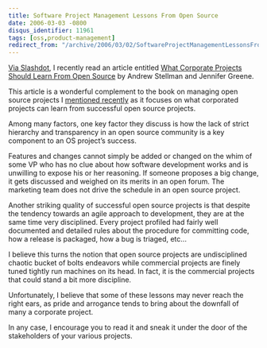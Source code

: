 ```yaml
---
title: Software Project Management Lessons From Open Source
date: 2006-03-03 -0800
disqus_identifier: 11961
tags: [oss,product-management]
redirect_from: "/archive/2006/03/02/SoftwareProjectManagementLessonsFromOpenSource.aspx/"
---
```


[Via
Slashdot](http://rss.slashdot.org/slashdot/eqWf?m=3999 "Slashdot Post"),
I recently read an article entitled [What Corporate Projects Should
Learn From Open
Source](http://www.onlamp.com/pub/a/onlamp/2006/02/27/what-corp-projects-learn-from-open-source.html "Article on open source software management")
by Andrew Stellman and Jennifer Greene.

This article is a wonderful complement to the book on managing open
source projects I [mentioned
recently](/archive/2006/01/16/RunningAnOpenSourceProject.aspx "Running An Open Source Project")
as it focuses on what corporated projects can learn from successful open
source projects.

Among many factors, one key factor they discuss is how the lack of
strict hierarchy and transparency in an open source community is a key
component to an OS project’s success.

Features and changes cannot simply be added or changed on the whim of
some VP who has no clue about how software development works and is
unwilling to expose his or her reasoning. If someone proposes a big
change, it gets discussed and weighed on its merits in an open forum.
The marketing team does not drive the schedule in an open source
project.

Another striking quality of successful open source projects is that
despite the tendency towards an agile approach to development, they are
at the same time very disciplined. Every project profiled had fairly
well documented and detailed rules about the procedure for committing
code, how a release is packaged, how a bug is triaged, etc...

I believe this turns the notion that open source projects are
undisciplined chaotic bucket of bolts endeavors while commercial
projects are finely tuned tightly run machines on its head. In fact, it
is the commercial projects that could stand a bit more discipline.

Unfortunately, I believe that some of these lessons may never reach the
right ears, as pride and arrogance tends to bring about the downfall of
many a corporate project.

In any case, I encourage you to read it and sneak it under the door of
the stakeholders of your various projects.

